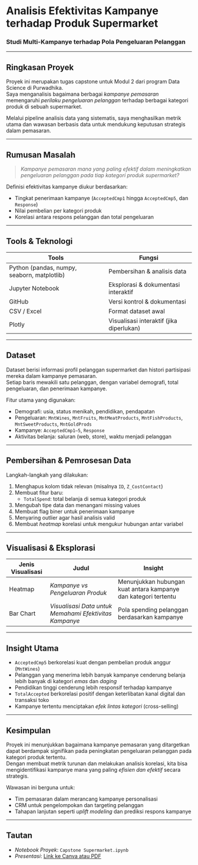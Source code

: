 # Analisis Efektivitas Kampanye terhadap Produk Supermarket  
### Studi Multi-Kampanye terhadap Pola Pengeluaran Pelanggan  

---

## Ringkasan Proyek

Proyek ini merupakan tugas capstone untuk Modul 2 dari program Data Science di Purwadhika.  
Saya menganalisis bagaimana berbagai *kampanye pemasaran* memengaruhi *perilaku pengeluaran pelanggan* terhadap berbagai kategori produk di sebuah supermarket.

Melalui pipeline analisis data yang sistematis, saya menghasilkan metrik utama dan wawasan berbasis data untuk mendukung keputusan strategis dalam pemasaran.

---

## Rumusan Masalah

> *Kampanye pemasaran mana yang paling efektif dalam meningkatkan pengeluaran pelanggan pada tiap kategori produk supermarket?*

Definisi efektivitas kampanye diukur berdasarkan:
- Tingkat penerimaan kampanye (`AcceptedCmp1` hingga `AcceptedCmp5`, dan `Response`)
- Nilai pembelian per kategori produk
- Korelasi antara respons pelanggan dan total pengeluaran

---

## Tools & Teknologi

| Tools | Fungsi |
|-------|--------|
| Python (pandas, numpy, seaborn, matplotlib) | Pembersihan & analisis data |
| Jupyter Notebook | Eksplorasi & dokumentasi interaktif |
| GitHub | Versi kontrol & dokumentasi |
| CSV / Excel | Format dataset awal |
| Plotly | Visualisasi interaktif (jika diperlukan) |

---

## Dataset

Dataset berisi informasi profil pelanggan supermarket dan histori partisipasi mereka dalam kampanye pemasaran.  
Setiap baris mewakili satu pelanggan, dengan variabel demografi, total pengeluaran, dan penerimaan kampanye.

Fitur utama yang digunakan:
- Demografi: usia, status menikah, pendidikan, pendapatan
- Pengeluaran: `MntWines`, `MntFruits`, `MntMeatProducts`, `MntFishProducts`, `MntSweetProducts`, `MntGoldProds`
- Kampanye: `AcceptedCmp1–5`, `Response`
- Aktivitas belanja: saluran (web, store), waktu menjadi pelanggan

---

## Pembersihan & Pemrosesan Data

Langkah-langkah yang dilakukan:

1. Menghapus kolom tidak relevan (misalnya `ID`, `Z_CostContact`)
2. Membuat fitur baru:
   - `TotalSpend`: total belanja di semua kategori produk
3. Mengubah tipe data dan menangani missing values
4. Membuat flag biner untuk penerimaan kampanye
5. Menyaring outlier agar hasil analisis valid
6. Membuat *heatmap* korelasi untuk mengukur hubungan antar variabel

---

## Visualisasi & Eksplorasi

| Jenis Visualisasi | Judul | Insight |
|-------------------|-------|---------|
| Heatmap | *Kampanye vs Pengeluaran Produk* | Menunjukkan hubungan kuat antara kampanye dan kategori tertentu |
| Bar Chart | *Visualisasi Data untuk Memahami Efektivitas Kampanye* | Pola spending pelanggan berdasarkan kampanye |

---

## Insight Utama

- `AcceptedCmp5` berkorelasi kuat dengan pembelian produk anggur (`MntWines`)  
- Pelanggan yang menerima lebih banyak kampanye cenderung belanja lebih banyak di kategori *emas* dan *daging*  
- Pendidikan tinggi cenderung lebih responsif terhadap kampanye  
- `TotalAccepted` berkorelasi positif dengan keterlibatan kanal digital dan transaksi toko  
- Kampanye tertentu menciptakan *efek lintas kategori* (cross-selling)

---

## Kesimpulan

Proyek ini menunjukkan bagaimana kampanye pemasaran yang ditargetkan dapat berdampak signifikan pada peningkatan pengeluaran pelanggan pada kategori produk tertentu.  
Dengan membuat metrik turunan dan melakukan analisis korelasi, kita bisa mengidentifikasi kampanye mana yang paling *efisien dan efektif* secara strategis.

Wawasan ini berguna untuk:
- Tim pemasaran dalam merancang kampanye personalisasi
- CRM untuk pengelompokan dan targeting pelanggan
- Tahapan lanjutan seperti *uplift modeling* dan prediksi respons kampanye

---

## Tautan

-  *Notebook Proyek*: `Capstone Supermarket.ipynb`  
- *Presentasi*: [Link ke Canva atau PDF](https://www.canva.com/design/DAGkf6kkyQo/H9-_3kY5arQ8Q2XbMC0OjA/edit)
